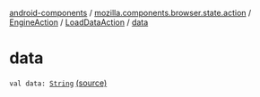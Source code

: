 [android-components](../../../index.md) / [mozilla.components.browser.state.action](../../index.md) / [EngineAction](../index.md) / [LoadDataAction](index.md) / [data](./data.md)

# data

`val data: `[`String`](https://kotlinlang.org/api/latest/jvm/stdlib/kotlin/-string/index.html) [(source)](https://github.com/mozilla-mobile/android-components/blob/master/components/browser/state/src/main/java/mozilla/components/browser/state/action/BrowserAction.kt#L462)